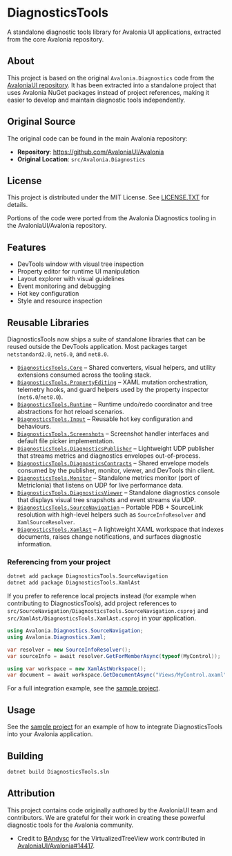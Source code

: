 # DiagnosticsTools

A standalone diagnostic tools library for Avalonia UI applications, extracted from the core Avalonia repository.

## About

This project is based on the original `Avalonia.Diagnostics` code from the [AvaloniaUI repository](https://github.com/AvaloniaUI/Avalonia). It has been extracted into a standalone project that uses Avalonia NuGet packages instead of project references, making it easier to develop and maintain diagnostic tools independently.

## Original Source

The original code can be found in the main Avalonia repository:
- **Repository**: https://github.com/AvaloniaUI/Avalonia
- **Original Location**: `src/Avalonia.Diagnostics`

## License

This project is distributed under the MIT License. See [LICENSE.TXT](./LICENSE.TXT) for details.

Portions of the code were ported from the Avalonia Diagnostics tooling in the AvaloniaUI/Avalonia repository.

## Features

- DevTools window with visual tree inspection
- Property editor for runtime UI manipulation
- Layout explorer with visual guidelines
- Event monitoring and debugging
- Hot key configuration
- Style and resource inspection

## Reusable Libraries

DiagnosticsTools now ships a suite of standalone libraries that can be reused outside the DevTools application. Most packages target `netstandard2.0`, `net6.0`, and `net8.0`.

- [`DiagnosticsTools.Core`](./src/Core/DiagnosticsTools.Core/README.md) – Shared converters, visual helpers, and utility extensions consumed across the tooling stack.
- [`DiagnosticsTools.PropertyEditing`](./src/PropertyEditing/DiagnosticsTools.PropertyEditing/README.md) – XAML mutation orchestration, telemetry hooks, and guard helpers used by the property inspector (`net6.0`/`net8.0`).
- [`DiagnosticsTools.Runtime`](./src/Runtime/DiagnosticsTools.Runtime/README.md) – Runtime undo/redo coordinator and tree abstractions for hot reload scenarios.
- [`DiagnosticsTools.Input`](./src/Input/DiagnosticsTools.Input/README.md) – Reusable hot key configuration and behaviours.
- [`DiagnosticsTools.Screenshots`](./src/Screenshots/DiagnosticsTools.Screenshots/README.md) – Screenshot handler interfaces and default file picker implementation.
- [`DiagnosticsTools.DiagnosticsPublisher`](./src/Publisher/DiagnosticsTools.DiagnosticsPublisher/DiagnosticsTools.DiagnosticsPublisher.csproj) – Lightweight UDP publisher that streams metrics and diagnostics envelopes out-of-process.
- [`DiagnosticsTools.DiagnosticsContracts`](./src/Contracts/DiagnosticsTools.DiagnosticsContracts/DiagnosticsTools.DiagnosticsContracts.csproj) – Shared envelope models consumed by the publisher, monitor, viewer, and DevTools thin client.
- [`DiagnosticsTools.Monitor`](./src/Monitor/DiagnosticsTools.Monitor/DiagnosticsTools.Monitor.csproj) – Standalone metrics monitor (port of Metriclonia) that listens on UDP for live performance data.
- [`DiagnosticsTools.DiagnosticsViewer`](./src/Viewer/DiagnosticsTools.DiagnosticsViewer/DiagnosticsTools.DiagnosticsViewer.csproj) – Standalone diagnostics console that displays visual tree snapshots and event streams via UDP.
- [`DiagnosticsTools.SourceNavigation`](./src/SourceNavigation/DiagnosticsTools.SourceNavigation/README.md) – Portable PDB + SourceLink resolution with high-level helpers such as `SourceInfoResolver` and `XamlSourceResolver`.
- [`DiagnosticsTools.XamlAst`](./src/XamlAst/DiagnosticsTools.XamlAst/README.md) – A lightweight XAML workspace that indexes documents, raises change notifications, and surfaces diagnostic information.

### Referencing from your project

```bash
dotnet add package DiagnosticsTools.SourceNavigation
dotnet add package DiagnosticsTools.XamlAst
```

If you prefer to reference local projects instead (for example when contributing to DiagnosticsTools), add project references to `src/SourceNavigation/DiagnosticsTools.SourceNavigation.csproj` and `src/XamlAst/DiagnosticsTools.XamlAst.csproj` in your application.

```csharp
using Avalonia.Diagnostics.SourceNavigation;
using Avalonia.Diagnostics.Xaml;

var resolver = new SourceInfoResolver();
var sourceInfo = await resolver.GetForMemberAsync(typeof(MyControl));

using var workspace = new XamlAstWorkspace();
var document = await workspace.GetDocumentAsync("Views/MyControl.axaml");
```

For a full integration example, see the [sample project](./samples/DiagnosticsToolsSample).

## Usage

See the [sample project](./samples/DiagnosticsToolsSample) for an example of how to integrate DiagnosticsTools into your Avalonia application.

## Building

```bash
dotnet build DiagnosticsTools.sln
```

## Attribution

This project contains code originally authored by the AvaloniaUI team and contributors. We are grateful for their work in creating these powerful diagnostic tools for the Avalonia community.

- Credit to [BAndysc](https://github.com/BAndysc) for the VirtualizedTreeView work contributed in [AvaloniaUI/Avalonia#14417](https://github.com/AvaloniaUI/Avalonia/pull/14417).
